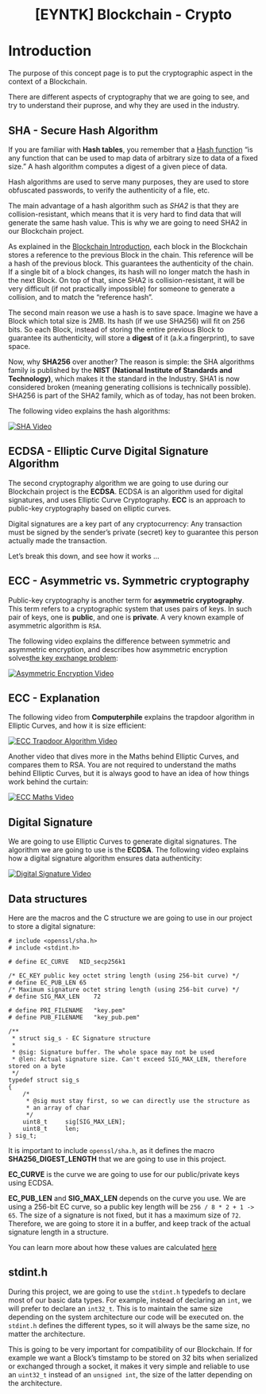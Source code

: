 <h1 align="center">[EYNTK] Blockchain - Crypto</h1>

# Introduction
The purpose of this concept page is to put the cryptographic aspect in the context of a Blockchain.

There are different aspects of cryptography that we are going to see, and try to understand their puprose, and why they are used in the industry.

## SHA - Secure Hash Algorithm
If you are familiar with **Hash tables**, you remember that a [Hash function](https://en.wikipedia.org/wiki/Hash_function) “is any function that can be used to map data of arbitrary size to data of a fixed size.” A hash algorithm computes a digest of a given piece of data.

Hash algorithms are used to serve many purposes, they are used to store obfuscated passwords, to verify the authenticity of a file, etc.

The main advantage of a hash algorithm such as *SHA2* is that they are collision-resistant, which means that it is very hard to find data that will generate the same hash value. This is why we are going to need SHA2 in our Blockchain project.

As explained in the [Blockchain Introduction](), each block in the Blockchain stores a reference to the previous Block in the chain. This reference will be a hash of the previous block. This guarantees the authenticity of the chain. If a single bit of a block changes, its hash will no longer match the hash in the next Block. On top of that, since SHA2 is collision-resistant, it will be very difficult (if not practically impossible) for someone to generate a collision, and to match the “reference hash”.

The second main reason we use a hash is to save space. Imagine we have a Block which total size is 2MB. Its hash (if we use SHA256) will fit on 256 bits. So each Block, instead of storing the entire previous Block to guarantee its authenticity, will store a **digest** of it (a.k.a fingerprint), to save space.

Now, why **SHA256** over another? The reason is simple: the SHA algorithms family is published by the **NIST** **(National Institute of Standards and Technology)**, which makes it the standard in the Industry. SHA1 is now considered broken (meaning generating collisions is technically possible). SHA256 is part of the SHA2 family, which as of today, has not been broken.

The following video explains the hash algorithms:

[![SHA Video](https://img.youtube.com/vi/b4b8ktEV4Bg/0.jpg)](https://www.youtube.com/watch?v=b4b8ktEV4Bg)


## ECDSA - Elliptic Curve Digital Signature Algorithm
The second cryptography algorithm we are going to use during our Blockchain project is the **ECDSA**. ECDSA is an algorithm used for digital signatures, and uses Elliptic Curve Cryptography. **ECC** is an approach to public-key cryptography based on elliptic curves.

Digital signatures are a key part of any cryptocurrency: Any transaction must be signed by the sender’s private (secret) key to guarantee this person actually made the transaction.

Let’s break this down, and see how it works …

## ECC - Asymmetric vs. Symmetric cryptography
Public-key cryptography is another term for **asymmetric cryptography**. This term refers to a cryptographic system that uses pairs of keys. In such pair of keys, one is **public**, and one is **private**. A very known example of asymmetric algorithm is `RSA`.

The following video explains the difference between symmetric and asymmetric encryption, and describes how asymmetric encryption solves[the key exchange problem](https://en.wikipedia.org/wiki/Key_exchange#The_key_exchange_problem):


[![Asymmetric Encryption Video](https://img.youtube.com/vi/AQDCe585Lnc/0.jpg)](https://www.youtube.com/watch?v=AQDCe585Lnc)


## ECC - Explanation
The following video from **Computerphile** explains the trapdoor algorithm in Elliptic Curves, and how it is size efficient:

[![ECC Trapdoor Algorithm Video](https://img.youtube.com/vi/NF1pwjL9-DE/0.jpg)](https://www.youtube.com/watch?v=NF1pwjL9-DE)

Another video that dives more in the Maths behind Elliptic Curves, and compares them to RSA. You are not required to understand the maths behind Elliptic Curves, but it is always good to have an idea of how things work behind the curtain:

[![ECC Maths Video](https://img.youtube.com/vi/dCvB-mhkT0w/0.jpg)](https://www.youtube.com/watch?v=dCvB-mhkT0w)

## Digital Signature
We are going to use Elliptic Curves to generate digital signatures. The algorithm we are going to use is the **ECDSA**. The following video explains how a digital signature algorithm ensures data authenticity:


[![Digital Signature Video](https://img.youtube.com/vi/Aq3a-_O2NcI/0.jpg)](https://www.youtube.com/watch?v=Aq3a-_O2NcI&t=1s)

## Data structures

Here are the macros and the C structure we are going to use in our project to store a digital signature:

```
# include <openssl/sha.h>
# include <stdint.h>

# define EC_CURVE   NID_secp256k1

/* EC_KEY public key octet string length (using 256-bit curve) */
# define EC_PUB_LEN 65
/* Maximum signature octet string length (using 256-bit curve) */
# define SIG_MAX_LEN    72

# define PRI_FILENAME   "key.pem"
# define PUB_FILENAME   "key_pub.pem"

/**
 * struct sig_s - EC Signature structure
 *
 * @sig: Signature buffer. The whole space may not be used
 * @len: Actual signature size. Can't exceed SIG_MAX_LEN, therefore stored on a byte
 */
typedef struct sig_s
{
    /*
     * @sig must stay first, so we can directly use the structure as
     * an array of char
     */
    uint8_t     sig[SIG_MAX_LEN];
    uint8_t     len;
} sig_t;
```

It is important to include `openssl/sha.h`, as it defines the macro **SHA256_DIGEST_LENGTH** that we are going to use in this project.

**EC_CURVE** is the curve we are going to use for our public/private keys using ECDSA.

**EC_PUB_LEN** and **SIG_MAX_LEN** depends on the curve you use. We are using a 256-bit EC curve, so a public key length will be `256 / 8 * 2 + 1 -> 65`. The size of a signature is not fixed, but it has a maximum size of `72`. Therefore, we are going to store it in a buffer, and keep track of the actual signature length in a structure.

You can learn more about how these values are calculated [here](https://www.secg.org/sec1-v2.pdf)

## stdint.h
During this project, we are going to use the `stdint.h` typedefs to declare most of our basic data types. For example, instead of declaring an `int`, we will prefer to declare an `int32_t`. This is to maintain the same size depending on the system architecture our code will be executed on. the `stdint.h` defines the different types, so it will always be the same size, no matter the architecture.

This is going to be very important for compatibility of our Blockchain. If for example we want a Block’s timstamp to be stored on 32 bits when serialized or exchanged through a socket, it makes it very simple and reliable to use an `uint32_t` instead of an `unsigned int`, the size of the latter depending on the architecture.



